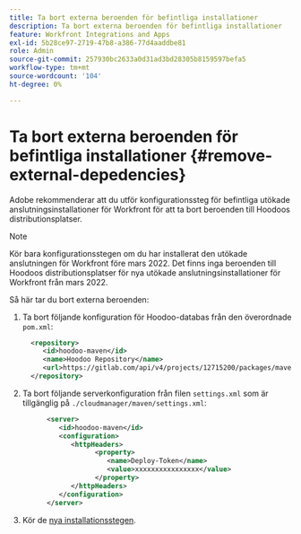 ```yaml
---
title: Ta bort externa beroenden för befintliga installationer
description: Ta bort externa beroenden för befintliga installationer
feature: Workfront Integrations and Apps
exl-id: 5b28ce97-2719-47b8-a386-77d4aaddbe81
role: Admin
source-git-commit: 257930bc2633a0d31ad3bd28305b8159597befa5
workflow-type: tm+mt
source-wordcount: '104'
ht-degree: 0%

---
```


# Ta bort externa beroenden för befintliga installationer {#remove-external-depedencies}

Adobe rekommenderar att du utför konfigurationssteg för befintliga utökade anslutningsinstallationer för Workfront för att ta bort beroenden till Hoodoos distributionsplatser.

>[!NOTE]
>
>Kör bara konfigurationsstegen om du har installerat den utökade anslutningen för Workfront före mars 2022. Det finns inga beroenden till Hoodoos distributionsplatser för nya utökade anslutningsinstallationer för Workfront från mars 2022.

Så här tar du bort externa beroenden:

1. Ta bort följande konfiguration för Hoodoo-databas från den överordnade `pom.xml`:

   ```XML
     <repository>
        <id>hoodoo-maven</id>
        <name>Hoodoo Repository</name>
        <url>https://gitlab.com/api/v4/projects/12715200/packages/maven</url>
     </repository>
   ```

1. Ta bort följande serverkonfiguration från filen `settings.xml` som är tillgänglig på `./cloudmanager/maven/settings.xml`:

   ```XML
         <server>
            <id>hoodoo-maven</id>
            <configuration>
               <httpHeaders>
                     <property>
                        <name>Deploy-Token</name>
                        <value>xxxxxxxxxxxxxxxx</value>
                     </property>
               </httpHeaders>
            </configuration>
         </server>
   ```

1. Kör de [nya installationsstegen](workfront-connector-install.md).
